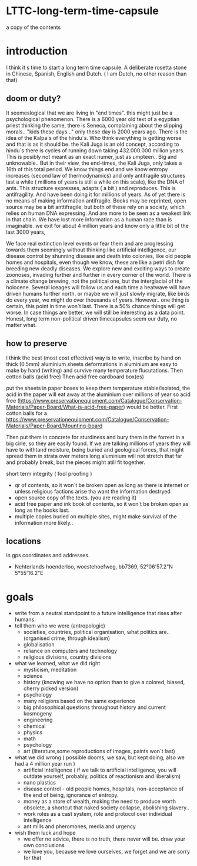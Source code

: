 # LTTC-long-term-time-capsule
a copy of the contents

# introduction
I think it s time to start a long term time capsule.
A deliberate rosetta stone in Chinese, Spanish, English and Dutch. ( I am Dutch, no other reason than that)

## doom or duty?
It seemeslogical that we are living in "end times". this might just be a psychological phenomenon.
There is a 6000 year old text of a egyptian priest thinking the same, there is Seneca, complaining
about the slipping morals.. "kids these days..." only these day is 2000 years ago.
There is the idea of the Kalpa´s of the hindu´s. 
Who think everything is getting worse and that is
as it should be. 
the Kali Juga is an old concept, according to hindu´s there is cycles of running down
taking 432.000.000 million years. This is posibly not meant as an exact numer, just as umpteen..
Big and unknowable.. But in their view, the end-times, the Kali Juga, only takes a 16th of this total period.
We know things end and we know entropy increases (second law of thermodynamics) and only antifragile structures last
a while ( millions of years is still a while on this scale), 
like the DNA of ants. This structure expresses, adapts ( a bit ) and reproduces. This is antifragility.
And have been doing it for millions of years.
As of yet there is no means of making information antifragile.
Books may be reprinted, open source may be a bit anttifragile, but both of these rely on a society, 
which relies on human DNA expressing. And are more to be seen as a weakest link in that chain.
We have lost more information as a human race than is imaginable. we exit for about 4 million years
and know only a little bit of the last 3000 years,

We face real extinction level events or fear them and are progressing towards them seemingly without thinking
like artificial intelligence, our disease control by shunning disease and death into colonies, like old people homes
and hospitals, even though we know, these are like a petri dish for breeding new deadly diseases. We explore
new and exciting ways to create zoonoses, invading further and further in every corner of the world.
There is a climate change brewing, not the political one, but the interglacial of the holocene.
Several iceages will follow us and each time a heatwave will have driven humans further north. or maybe we
will just slowly migrate, like birds do every year, we might do over thousands of years.
However.. one thing is certain, this point in time won´t last. There is a 50% chance things will get worse.
In case things are better, we will still be interesting as a data point.
Honest, long term non-political driven timecapsules seem our duty, no matter what.

## how to preserve
I think the best (most cost effective) way is to write, inscribe by hand on thick (0.5mm) aluminium sheets
deformations in aluminium are easy to make by hand (writing) and survive many temperature flucutations.
Then cotton balls (acid free)
Then acid free cardboard box(es)

put the sheets in paper boxes to keep them  temperature stable/isolated, the acid in the paper will eat away at the aluminium over millions of year so acid free (https://www.preservationequipment.com/Catalogue/Conservation-Materials/Paper-Board/What-is-acid-free-paper) would be better. First cotton balls for a https://www.preservationequipment.com/Catalogue/Conservation-Materials/Paper-Board/Mounting-board

Then put them in concrete for sturdiness and 
bury them in the forrest in a big cirle, so they are easily found. If we are talking millions of years
they will have to withtand moisture, being buried and geological forces, that might spread them in strata over meters long
aluminium will not stretch that far and probably break, but the pieces might atill fit together.

short term integrity ( fool proofing )
- qr of contents, so it won´t be broken open as long as there is internet or unless religious factions arise tha
want the information destryed
- open source copy of the texts. (you are reading it)
- acid free paper and ink book of contents, so it won´t be broken open as long as the books last.
- multiple copies buried on multiple sites, might make survival of the information more likely..
## locations
 in gps coordinates and addresses.
 - Nehterlands hoenderloo, woestehoefweg, bb7369, 52°06'57.2"N 5°55'16.2"E

# goals
- write from a neutral standpoint to a future intelligence that rises after humans.
- tell them who we were (antropologic)
   - societies, countries, political organisation, what politics are.. (organised crime, through idealism)
   - globalisation
   - reliance on computers and technology
   - religious divisions, country divisions
- what we learned, what we did right 
    - mysticism, meditation
    - science
    - history (knowing we have no option than to give a colored, biased, cherry picked version)
    - psychology
    - many religions based on the same experience
    - big philosophical questions throughout history and current kosmogeny
    - engineering
    - chemical
    - physics
    - math
    - psychology 
    - art (literature,some reproductions of images, paints won´t last)
- what we did wrong ( possible dooms, we saw, but kept doing, also we had a 4 million year run )
    - artificial intelligence ( if we talk to artificial intelligence, you will outdate yourself, probably, politics of reactionism and liberalism)
    - nano plastics
    - disease control - old people homes, hospitals, non-acceptance of the end of being, ignorance of entropy.
    - money as a store of wealth, making the need to produce worth obsolete, a shortcut that naked society collapse, abolishing slavery..
    - work roles as a cast system, role and protocol over individual intelligence
    - ant mills and pheromones, media and urgency
- wish them luck and hope
    - we offer no advice, there is no truth, there never will be. draw your own conclusions
    - we love you, because we love ourselves, we forget and we are sorry for that

